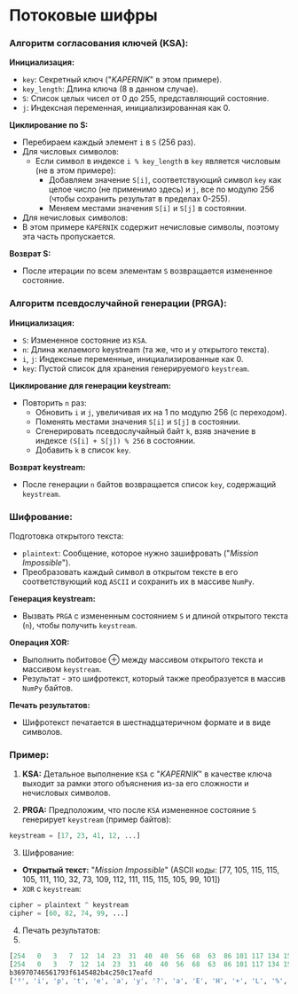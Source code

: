 # Потоковые шифры

### Алгоритм согласования ключей (KSA):

**Инициализация:**

+ `key`: Секретный ключ ("*KAPERNIK*" в этом примере).
+ `key_length`: Длина ключа (8 в данном случае).
+ `S`: Список целых чисел от 0 до 255, представляющий состояние.
+ `j`: Индексная переменная, инициализированная как 0.

**Циклирование по S:**

+ Перебираем каждый элемент `i` в `S` (256 раз).
+ Для числовых символов:
  + Если символ в индексе `i % key_length` в `key` является числовым (не в этом примере):
    + Добавляем значение `S[i]`, соответствующий символ `key` как целое число (не применимо здесь) и `j`, все по модулю 256 (чтобы сохранить результат в пределах 0-255).
    + Меняем местами значения `S[i]` и `S[j]` в состоянии.
+  Для нечисловых символов:
  + В этом примере `KAPERNIK` содержит нечисловые символы, поэтому эта часть пропускается.

**Возврат S:**

+ После итерации по всем элементам `S` возвращается измененное состояние.

### Алгоритм псевдослучайной генерации (PRGA):

**Инициализация:**

+ `S`: Измененное состояние из `KSA`.
+ `n`: Длина желаемого keystream (та же, что и у открытого текста).
+ `i`, `j`: Индексные переменные, инициализированные как 0.
+ `key`: Пустой список для хранения генерируемого `keystream`.

**Циклирование для генерации keystream:**

+ Повторить `n` раз:
  + Обновить `i` и `j`, увеличивая их на 1 по модулю 256 (с переходом).
  + Поменять местами значения `S[i]` и `S[j]` в состоянии.
  + Сгенерировать псевдослучайный байт `k`, взяв значение в индексе `(S[i] + S[j]) % 256` в состоянии.
  + Добавить `k` в список `key`.

**Возврат keystream:**

+ После генерации `n` байтов возвращается список `key`, содержащий `keystream`.

### Шифрование:

Подготовка открытого текста:

+ `plaintext`: Сообщение, которое нужно зашифровать ("*Mission Impossible*").
+ Преобразовать каждый символ в открытом тексте в его соответствующий код `ASCII` и сохранить их в массиве `NumPy`.

**Генерация keystream:**

+ Вызвать `PRGA` с измененным состоянием `S` и длиной открытого текста (`n`), чтобы получить `keystream`.

**Операция XOR:**

+ Выполнить побитовое $\oplus$ между массивом открытого текста и массивом `keystream`.
+ Результат - это шифротекст, который также преобразуется в массив `NumPy` байтов.

**Печать результатов:**

+ Шифротекст печатается в шестнадцатеричном формате и в виде символов.

### Пример:

1. **KSA:** Детальное выполнение `KSA` с "*KAPERNIK*" в качестве ключа выходит за рамки этого объяснения из-за его сложности и нечисловых символов.

2. **PRGA:** Предположим, что после `KSA` измененное состояние `S` генерирует `keystream` (пример байтов):

```python
keystream = [17, 23, 41, 12, ...]
```

3. Шифрование:

+ **Открытый текст:** "*Mission Impossible*" (ASCII коды: [77, 105, 115, 115, 105, 111, 110, 32, 73, 109, 112, 111, 115, 115, 105, 99, 101])
+ `XOR` с `keystream`:

```python
cipher = plaintext ^ keystream
cipher = [60, 82, 74, 99, ...]
```

4. Печать результатов:
5. 
```python
[254   0   3   7  12  14  23  31  40  40  56  68  63  86 101 117 134 152]
[254   0   3   7  12  14  23  31  40  40  56  68  63  86 101 117 134 152]
b36970746561793f6145482b4c250c17eafd
['³', 'i', 'p', 't', 'e', 'a', 'y', '?', 'a', 'E', 'H', '+', 'L', '%', '\x0c', '\x17', 'ê', 'ý']
```
